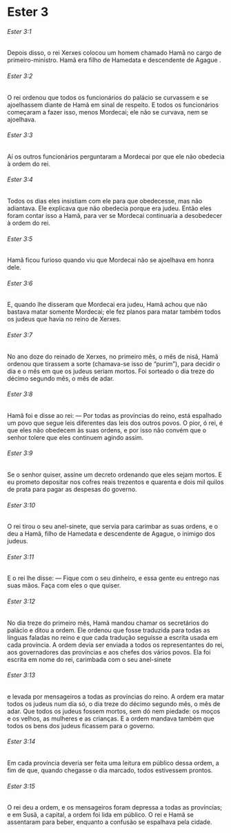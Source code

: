 # Ester 3

###### Ester 3:1

Depois disso, o rei Xerxes colocou um homem chamado Hamã no cargo de primeiro-ministro. Hamã era filho de Hamedata e descendente de Agague .

###### Ester 3:2

O rei ordenou que todos os funcionários do palácio se curvassem e se ajoelhassem diante de Hamã em sinal de respeito. E todos os funcionários começaram a fazer isso, menos Mordecai; ele não se curvava, nem se ajoelhava.

###### Ester 3:3

Aí os outros funcionários perguntaram a Mordecai por que ele não obedecia à ordem do rei.

###### Ester 3:4

Todos os dias eles insistiam com ele para que obedecesse, mas não adiantava. Ele explicava que não obedecia porque era judeu. Então eles foram contar isso a Hamã, para ver se Mordecai continuaria a desobedecer à ordem do rei.

###### Ester 3:5

Hamã ficou furioso quando viu que Mordecai não se ajoelhava em honra dele.

###### Ester 3:6

E, quando lhe disseram que Mordecai era judeu, Hamã achou que não bastava matar somente Mordecai; ele fez planos para matar também todos os judeus que havia no reino de Xerxes.

###### Ester 3:7

No ano doze do reinado de Xerxes, no primeiro mês, o mês de nisã, Hamã ordenou que tirassem a sorte (chamava-se isso de “purim”), para decidir o dia e o mês em que os judeus seriam mortos. Foi sorteado o dia treze do décimo segundo mês, o mês de adar.

###### Ester 3:8

Hamã foi e disse ao rei: — Por todas as províncias do reino, está espalhado um povo que segue leis diferentes das leis dos outros povos. O pior, ó rei, é que eles não obedecem às suas ordens, e por isso não convém que o senhor tolere que eles continuem agindo assim.

###### Ester 3:9

Se o senhor quiser, assine um decreto ordenando que eles sejam mortos. E eu prometo depositar nos cofres reais trezentos e quarenta e dois mil quilos de prata para pagar as despesas do governo.

###### Ester 3:10

O rei tirou o seu anel-sinete, que servia para carimbar as suas ordens, e o deu a Hamã, filho de Hamedata e descendente de Agague, o inimigo dos judeus.

###### Ester 3:11

E o rei lhe disse: — Fique com o seu dinheiro, e essa gente eu entrego nas suas mãos. Faça com eles o que quiser.

###### Ester 3:12

No dia treze do primeiro mês, Hamã mandou chamar os secretários do palácio e ditou a ordem. Ele ordenou que fosse traduzida para todas as línguas faladas no reino e que cada tradução seguisse a escrita usada em cada província. A ordem devia ser enviada a todos os representantes do rei, aos governadores das províncias e aos chefes dos vários povos. Ela foi escrita em nome do rei, carimbada com o seu anel-sinete

###### Ester 3:13

e levada por mensageiros a todas as províncias do reino. A ordem era matar todos os judeus num dia só, o dia treze do décimo segundo mês, o mês de adar. Que todos os judeus fossem mortos, sem dó nem piedade: os moços e os velhos, as mulheres e as crianças. E a ordem mandava também que todos os bens dos judeus ficassem para o governo.

###### Ester 3:14

Em cada província deveria ser feita uma leitura em público dessa ordem, a fim de que, quando chegasse o dia marcado, todos estivessem prontos.

###### Ester 3:15

O rei deu a ordem, e os mensageiros foram depressa a todas as províncias; e em Susã, a capital, a ordem foi lida em público. O rei e Hamã se assentaram para beber, enquanto a confusão se espalhava pela cidade.

